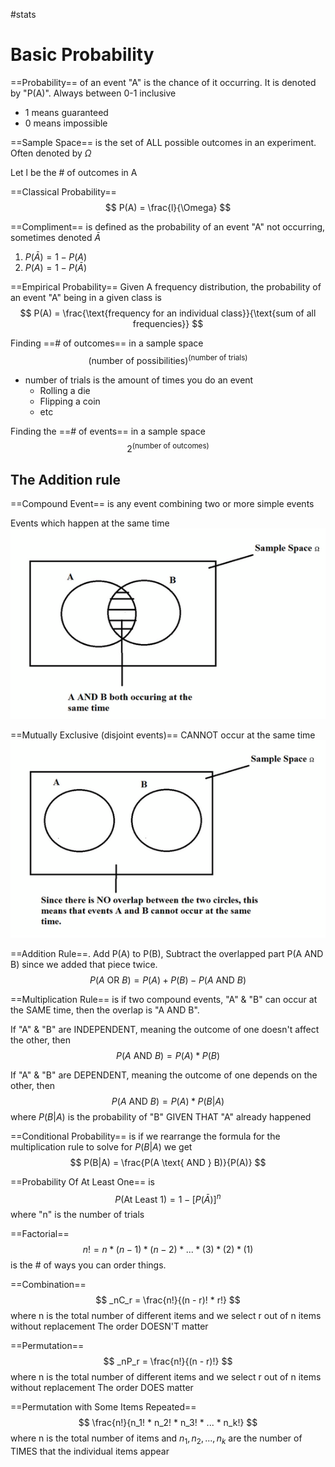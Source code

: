 #stats
# Basic Probability
==Probability== of an event "A" is the chance of it occurring. It is denoted by "P(A)". Always between 0-1 inclusive
* 1 means guaranteed
* 0 means impossible

==Sample Space== is the set of ALL possible outcomes in an experiment. Often denoted by $\Omega$

Let l be the # of outcomes in A

==Classical Probability==
$$ P(A) = \frac{l}{\Omega} $$

==Compliment== is defined as the probability of an event "A" not occurring, sometimes denoted $\bar{A}$
1. $P(\bar{A}) = 1 - P(A)$
2. $P(A) = 1 - P(\bar{A})$

==Empirical Probability== Given A frequency distribution, the probability of an event "A" being in a given class is
$$ P(A) = \frac{\text{frequency for an individual class}}{\text{sum of all frequencies}} $$

Finding ==# of outcomes== in a sample space
$$ \text{(number of possibilities)}^\text{(number of trials)} $$
* number of trials is the amount of times you do an event
	* Rolling a die
	* Flipping a coin
	* etc

Finding the ==# of events== in a sample space
$$ 2^\text{(number of outcomes)} $$

## The Addition rule
==Compound Event== is any event combining two or more simple events

Events which happen at the same time
![](Events_occuring_same_time.png)

==Mutually Exclusive (disjoint events)== CANNOT occur at the same time
![](disjoint_events.png)

==Addition Rule==. Add P(A) to P(B), Subtract the overlapped part P(A AND B) since we added that piece twice. 
$$ P(A \text{ OR } B) = P(A) + P(B) - P(A \text{ AND } B) $$

==Multiplication Rule== is if two compound events, "A" & "B" can occur at the SAME time, then the overlap is "A AND B". 

If "A" & "B" are INDEPENDENT, meaning the outcome of one doesn't affect the other, then
$$ P(A \text{ AND } B) = P(A) * P(B)$$

If "A" & "B" are DEPENDENT, meaning the outcome of one depends on the other, then
$$ P(A \text{ AND } B) = P(A) * P(B|A) $$
where $P(B|A)$ is the probability of "B" GIVEN THAT "A" already happened

==Conditional Probability== is if we rearrange the formula for the multiplication rule to solve for $P(B|A)$ we get
$$ P(B|A) = \frac{P(A \text{ AND } B)}{P(A)} $$

==Probability Of At Least One== is
$$ P(\text{At Least } 1) = 1 - [P(\bar{A})]^{n} $$
where "n" is the number of trials

==Factorial==
$$ n! = n * (n - 1) * (n - 2) * ... * (3) * (2) * (1) $$
is the # of ways you can order things.

==Combination==
$$ _nC_r = \frac{n!}{(n - r)! * r!} $$
where n is the total number of different items and we select r out of n items without replacement
The order DOESN'T matter

==Permutation==
$$ _nP_r = \frac{n!}{(n - r)!} $$
where n is the total number of different items and we select r out of n items without replacement
The order DOES matter

==Permutation with Some Items Repeated==
$$ \frac{n!}{n_1! * n_2! * n_3! * ... * n_k!} $$
where n is the total number of items and $n_1, n_2, ..., n_k$ are the number of TIMES that the individual items appear

